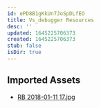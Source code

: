 ```yaml
---
id: ePD8B1gKkUn7JoSpDLfEO
title: Vs_debugger Resources
desc: ''
updated: 1645225706373
created: 1645225706373
stub: false
isDir: true
---
```

## Imported Assets
- [RB 2018-01-11 17.jpg](/assets/rb-2018-01-11-17-JMGcUvp9BQ4Q.jpg)
